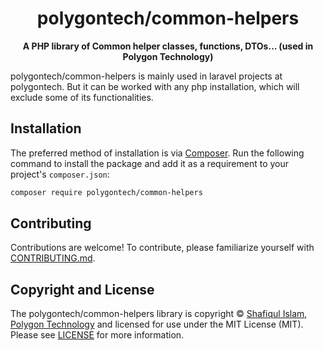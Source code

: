 <h1 align="center">polygontech/common-helpers</h1>

<p align="center">
    <strong>A PHP library of Common helper classes, functions, DTOs... (used in Polygon Technology)</strong>
</p>

polygontech/common-helpers is mainly used in laravel projects at polygontech. But it can be worked with any php installation, which will exclude some of its functionalities.

## Installation

The preferred method of installation is via [Composer](https://getcomposer.org/). Run the following
command to install the package and add it as a requirement to your project's
`composer.json`:

```bash
composer require polygontech/common-helpers
```

## Contributing

Contributions are welcome! To contribute, please familiarize yourself with
[CONTRIBUTING.md](CONTRIBUTING.md).

## Copyright and License

The polygontech/common-helpers library is copyright © [Shafiqul Islam](https://github.com/ShafiqIslam/), [Polygon Technology](https://polygontech.xyz/) and
licensed for use under the MIT License (MIT). Please see [LICENSE](LICENSE) for more
information.
